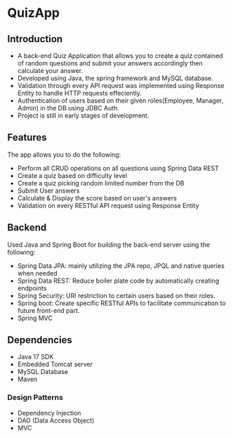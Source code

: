 # QuizApp
## Introduction
- A back-end Quiz Application that allows you to create a quiz contained of random questions and submit your answers accordingly then calculate your answer.
- Developed using Java, the spring framework and MySQL database.
- Validation through every API request was implemented using Response Entity to handle HTTP requests effeciently.
- Authentication of users based on their given roles(Employee, Manager, Admin) in the DB using JDBC Auth.
- Project is still in early stages of development.

## Features
The app allows you to do the following:
- Perform all CRUD operations on all questions using Spring Data REST
- Create a quiz based on difficulty level
- Create a quiz picking random limited number from the DB
- Submit User answers
- Calculate & Display the score based on user's answers
- Validation on every RESTful API request using Response Entity

## Backend
Used Java and Spring Boot for building the back-end server using the following:
- Spring Data JPA: mainly utilizing the JPA repo, JPQL and native queries when needed
- Spring Data REST: Reduce boiler plate code by automatically creating endpoints
- Spring Security: URI restriction to certain users based on their roles.
- Spring boot: Create specific RESTful APIs to facilitate communication to future front-end part.
- Spring MVC

## Dependencies
- Java 17 SDK
- Embedded Tomcat server
- MySQL Database
- Maven

### Design Patterns
- Dependency Injection
- DAO (Data Access Object)
- MVC



